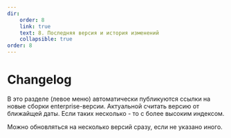 ```yaml
---
dir:
    order: 8
    link: true
    text: 8. Последняя версия и история изменений
    collapsible: true
order: 8
---
```


# Changelog

В это разделе (левое меню) автоматически публикуются ссылки на новые сборки enterprise-версии. Актуальной считать версию от ближайщей даты. Если таких несколько - то с более высоким индексом.

Можно обновляться на несколько версий сразу, если не указано иного.
